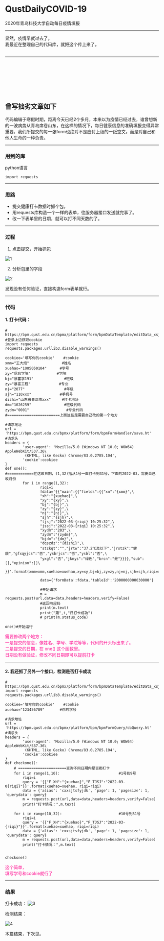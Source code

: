 # QustDailyCOVID-19

2020年青岛科技大学自动每日疫情填报

---
显然，疫情早就过去了。<br>
我最近在整理自己的代码库，就把这个传上来了。<br>
<br>


---
<br>
<br>
<br>
<br>
<br>
<br>

## 曾写拙劣文章如下
代码编辑于寒假时期，距离今天已经2个多月，本来以为疫情已经过去，谁曾想新的一波病势从青岛席卷山东，在这样的情况下，每日健康信息的准确填报变得异常重要，我们所提交的每一张form也绝对不是应付上级的一纸空文，而是对自己和他人生命的一种负责。

------------

### 用到的库
python语言
```
import requests
```

------------

### 思路

- 	提交健康打卡数据时抓个包。
- 	用requests库构造一个一样的表单，往服务器接口发送就完事了。
-	改一下表单里的日期，就可以打不同天数的了。

------------


### 过程

 

 1. 点击提交，开始抓包

![1](https://s1.ax1x.com/2022/03/15/bvO44s.png)

 2. 分析包里的字段

![2](https://s1.ax1x.com/2022/03/15/bvOLbF.png "2")

发现没有任何验证，直接构造form表单就行。

------------


### 代码

#### 1. 打卡代码：
```
# https://bpm.qust.edu.cn/bpmx/platform/form/bpmDataTemplate/editData_xsjkdk.ht		
#登录上边获取cookie
import requests
requests.packages.urllib3.disable_warnings()

cookiee='填写你的cookie'	#cookie
xmm="王大炮"		        #姓名
xuehao="1005050104"	     #学号
xy="信息学院" 	 	     #学院
bj="暴富学191" 		     #班级
zy="暴富工程" 			  #专业
nj="2077"			       #年级
sjh="110xxx"   			 #手机号
dizhi="山东省青岛市xxx"     #打卡地址
dm="1026259" 			   #班级代码
zydm="0001" 				#专业代码
#========================上面这些是需要自己改的第一个地方

#请求地址
url = 'https://bpm.qust.edu.cn/bpmx/platform/form/bpmFormHandler/save.ht'
#请求头
headers = {
        'user-agent': 'Mozilla/5.0 (Windows NT 10.0; WOW64) AppleWebKit/537.36\
         (KHTML, like Gecko) Chrome/83.0.2785.104',
        'cookie':cookiee
}
def one():
#============在这改日期，(1,32)指从1号一直打卡到31号，下面的2022-03，需要自己改月份
        for i in range(1,32):
                riqi=i
                fdata='{{"main":{{"fields":{{"xm":"{xmm}",\
                "xh":"{xuehao}",\
                "xy":"{xy}",\
                "bj":"{bj}",\
                "zy":"{zy}",\
                "nj":"{nj}",\
                "sjh":"{sjh}",\
                "tjsj":"2022-03-{riqi} 10:25:32",\
                "jssj":"2022-03-{riqi} 10:25:32",\
                "xydm":"203",\
                "zydm":"{zydm}",\
                "bjdm":"{dm}",\
                "dqszdz":"{dizhi}",\
                "stzkqt":"","jrtw":"37.2℃及以下","jrstzk":"健康","gfxqyjcs":"否","ysbrjcs":"否","ysbl":"否",\
                "yxgl":"否","jkmys":"绿色","brcn":"是"}}}},"sub":[],"opinion":[]\
                }}'.format(xmm=xmm,xuehao=xuehao,xy=xy,bj=bj,zy=zy,nj=nj,sjh=sjh,riqi=riqi,dizhi=dizhi,dm=dm,zydm=zydm)

                data={'formData':fdata,'tableId':'2000000000030000'}

                #开始请求
                m = requests.post(url,data=data,headers=headers,verify=False)
                #返回响应码
                print(m.text)
                print("第",i,"日打卡成功")
                # print(m.status_code)

one()#开始运行

```

<font color=#FF1493>需要修改两个地方：<br>
一是提交的信息，像姓名、学号、学院等等，代码的开头标出来了。<br>
二是提交的日期，在 one() 这个函数里。<br>
日期没有做验证，修改不同日期即可以提前打卡</font>


------------


#### 2.	我还抓了另外一个接口，检测是否打卡成功

```
# https://bpm.qust.edu.cn/bpmx/platform/form/bpmDataTemplate/editData_xsjkdk.ht
import requests
requests.packages.urllib3.disable_warnings()

cookiee='填写你的cookie'	#cookie
xuehao="123456789"		 #你的学号

#请求地址
url = 'https://bpm.qust.edu.cn/bpmx/platform/bpm/bpmFormQuery/doQuery.ht'
#请求头
headers = {
        'user-agent': 'Mozilla/5.0 (Windows NT 10.0; WOW64) AppleWebKit/537.36\
         (KHTML, like Gecko) Chrome/83.0.2785.104',
        'cookie':cookiee
}
def checkone():
    # ======================查询不同日期内是否都打卡
    for i in range(1,10):							#1号到9号
        riqi=i
        query = '{{"F_XH":"{xuehao}","F_TJSJ":"2022-03-0{riqi}"}}'.format(xuehao=xuehao, riqi=riqi)
        data = {'alias': 'cxxsjtsfyjdk', 'page': 1, 'pagesize': 1, 'querydata': query}
        m = requests.post(url,data=data,headers=headers,verify=False)
        print("打卡情况：",m.text)

    for i in range(10,32):							#10号到31号
        riqi=i
        query = '{{"F_XH":"{xuehao}","F_TJSJ":"2022-03-{riqi}"}}'.format(xuehao=xuehao, riqi=riqi)
        data = {'alias': 'cxxsjtsfyjdk', 'page': 1, 'pagesize': 1, 'querydata': query}
        m = requests.post(url,data=data,headers=headers,verify=False)
        print("打卡情况：",m.text)


checkone()
```

<font color=#FF1493>这个简单，<br>填写学号和cookie就行了</font>



------------



### 结果

打卡成功：
![3](https://s1.ax1x.com/2022/03/15/bxPIdx.png "3")

检测结果：

![4](https://s1.ax1x.com/2022/03/15/bxPbWD.png "4")



本篇结束，下次见。









